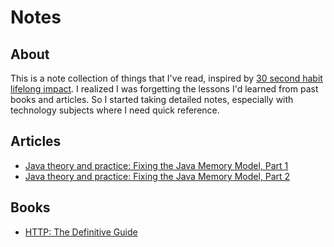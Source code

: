 # Notes

## About

This is a note collection of things that I've read, inspired by [30 second habit lifelong impact](https://medium.com/swlh/the-30-second-habit-with-a-lifelong-impact-2c3f948ead98#.qyzhf8ghw). I realized I was forgetting the lessons I'd learned from past books and articles. So I started taking detailed notes, especially with technology subjects where I need quick reference.

## Articles

- [Java theory and practice: Fixing the Java Memory Model, Part 1](/articles/java_theory_and_practice_fixing_the_java_memory_model_part_1.markdown)
- [Java theory and practice: Fixing the Java Memory Model, Part 2](/articles/java_theory_and_practice_fixing_the_java_memory_model_part_2.markdown)

## Books

- [HTTP: The Definitive Guide](/books/http-the-definitive-guide/http-the-definitive-guide.markdown)
